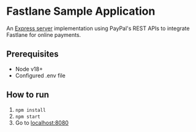 # Fastlane Sample Application

An [Express server](https://expressjs.com) implementation using PayPal's REST APIs to integrate Fastlane for online payments.

## Prerequisites

- Node v18+
- Configured .env file

## How to run

1. `npm install`
2. `npm start`
3. Go to [localhost:8080](localhost:8080)
